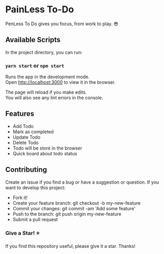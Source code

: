 # PainLess To-Do

PenLess To Do gives you focus, from work to play. 😎

## Available Scripts

In the project directory, you can run:

### `yarn start` or `npm start`

Runs the app in the development mode.\
Open [http://localhost:3000](http://localhost:3000) to view it in the browser.

The page will reload if you make edits.\
You will also see any lint errors in the console.


## Features

- Add Todo
- Mark as completed
- Update Todo
- Delete Todo
- Todo will be store in the browser
- Quick board about todo status


## Contributing
Create an issue if you find a bug or have a suggestion or question. If you want to develop this project:

- Fork it!
- Create your feature branch: git checkout -b my-new-feature
- Commit your changes: git commit -am 'Add some feature'
- Push to the branch: git push origin my-new-feature
- Submit a pull request

### Give a Star! ⭐️

If you find this repository useful, please give it a star. Thanks!